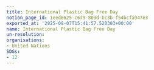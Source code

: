 ```yaml
---
title: International Plastic Bag Free Day
notion_page_id: 1eed6625-c679-803d-bc3b-f54bcfa947e3
exported_at: '2025-08-07T15:41:57.520303+00:00'
name: International Plastic Bag Free Day
un-resolution: 
organisations:
- United Nations
SDGs:
- 12
---
```


